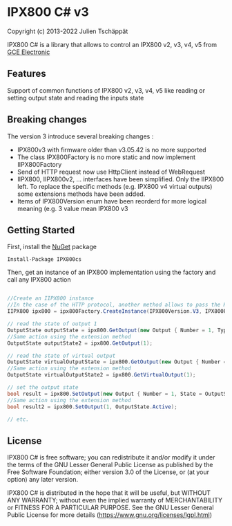 # IPX800 C# v3

Copyright (c) 2013-2022 Julien Tschäppät

IPX800 C# is a library that allows to control an IPX800 v2, v3, v4, v5 from [GCE Electronic](http://www.gce-electronics.com)

## Features

Support of common functions of IPX800 v2, v3, v4, v5 like reading or setting output state and reading the inputs state

## Breaking changes

The version 3 introduce several breaking changes :

- IPX800v3 with firmware older than v3.05.42 is no more supported
- The class IPX800Factory is no more static and now implement IIPX800Factory
- Send of HTTP request now use HttpClient instead of WebRequest
- IIPX800, IIPX800v2, ... interfaces have been simplified. Only the IIPX800 left. To replace the specific methods (e.g. IPX800 v4 virtual outputs) some extensions methods have been added.
- Items of IPX800Version enum have been reorderd for more logical meaning (e.g. 3 value mean IPX800 v3

## Getting Started

First, install the [NuGet](https://www.nuget.org/packages/IPX800cs) package

    Install-Package IPX800cs

Then, get an instance of an IPX800 implementation using the factory and call any IPX800 action


```csharp

//Create an IIPX800 instance 
//In the case of the HTTP protocol, another method allows to pass the HttpClient.
IIPX800 ipx800 = ipx800Factory.CreateInstance(IPX800Version.V3, IPX800Protocol.Http, "http://192.168.1.2", 80, "user", "password");

// read the state of output 1
OutputState outputState = ipx800.GetOutput(new Output { Number = 1, Type = OutputType.Output });
//Same action using the extension method 
OutputState outputState2 = ipx800.GetOutput(1);

// read the state of virtual output
OutputState virtualOutputState = ipx800.GetOutput(new Output { Number = 1, Type = OutputType.VirtualOutput });
//Same action using the extension method
OutputState virtualOutputState2 = ipx800.GetVirtualOutput(1);

// set the output state
bool result = ipx800.SetOutput(new Output { Number = 1, State = OutputState.Active, Type = OutputType.Output });
//Same action using the extension method
bool result2 = ipx800.SetOutput(1, OutputState.Active);

// etc.
```

## License

IPX800 C# is free software; you can redistribute it and/or modify it under the terms of the GNU Lesser General Public License as published by the Free Software Foundation; either version 3.0 of the License, or (at your option) any later version.

IPX800 C# is distributed in the hope that it will be useful, but WITHOUT ANY WARRANTY; without even the implied warranty of MERCHANTABILITY or FITNESS FOR A PARTICULAR PURPOSE. See the GNU Lesser General Public License for more details (<https://www.gnu.org/licenses/lgpl.html>)
